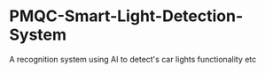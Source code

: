 # PMQC-Smart-Light-Detection-System
A recognition system using AI to detect's car lights functionality etc
